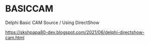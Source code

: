 # BASICCAM
Delphi Basic CAM Source / Using DirectShow

https://skshpapa80-dev.blogspot.com/2021/06/delphi-directshow-cam.html
